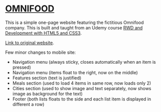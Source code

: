 # [OMNIFOOD](https://resendebruno.github.io/omnifood/index.html)

This is a simple one-page website featuring the fictitious Omnifood company. This is built and taught from an Udemy course [RWD and Development with HTML5 and CSS3](https://www.udemy.com/design-and-develop-a-killer-website-with-html5-and-css3/). 

[Link to original website](http://www.webdesigncourse.co/omnifood/).

Few minor changes to mobile site:
- Navigation menu (always sticky, closes automatically when an item is pressed)
- Navigation menu (items float to the right, now on the middle)
- Features section (text is justified)
- Meals section (used to load 4 items in same row, now loads only 2)
- Cities section (used to show image and text separately, now shows image as background for the text)
- Footer (both lists floats to the side and each list item is displayed in different a row)